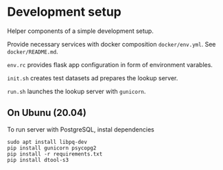 # Development setup

Helper components of a simple development setup.

Provide necessary services with docker composition `docker/env.yml`. 
See `docker/README.md`.

`env.rc` provides flask app configuration in form of environment varables.

`init.sh` creates test datasets ad prepares the lookup server.

`run.sh` launches the lookup server with `gunicorn`.

## On Ubunu (20.04)

To run server with PostgreSQL, instal dependencies 

```
sudo apt install libpq-dev
pip install gunicorn psycopg2
pip install -r requirements.txt 
pip install dtool-s3
```
